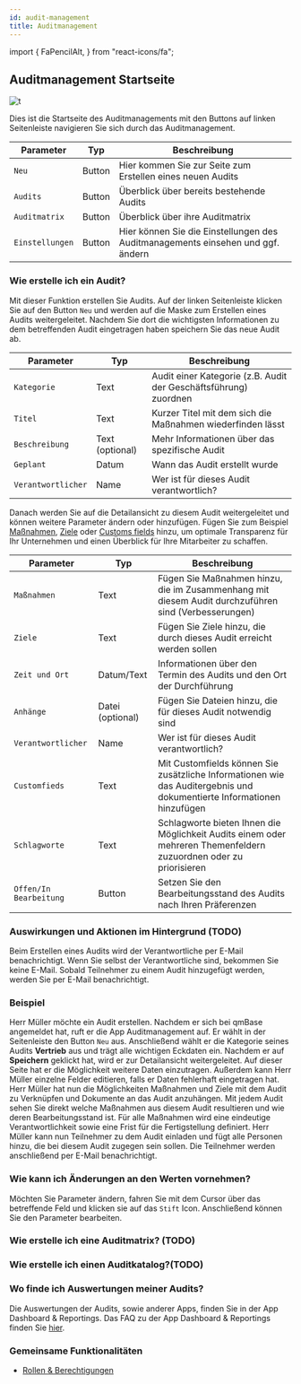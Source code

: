 ```yaml
---
id: audit-management
title: Auditmanagement
---
```


import {
FaPencilAlt,
} from "react-icons/fa";

## Auditmanagement Startseite

![t](https://caqadmin.blob.core.windows.net/public-screenshots/All%20Integration%20Specs/Audits.png)

Dies ist die Startseite des Auditmanagements mit den Buttons auf linken Seitenleiste navigieren Sie sich durch das Auditmanagement.

| Parameter                  | Typ    | Beschreibung                                                                    |
| -------------------------- | ------ | ------------------------------------------------------------------------------- |
| <code>Neu</code>           | Button | Hier kommen Sie zur Seite zum Erstellen eines neuen Audits                      |
| <code>Audits</code>        | Button | Überblick über bereits bestehende Audits                                        |
| <code>Auditmatrix</code>   | Button | Überblick über ihre Auditmatrix                                                 |
| <code>Einstellungen</code> | Button | Hier können Sie die Einstellungen des Auditmanagements einsehen und ggf. ändern |

### Wie erstelle ich ein Audit?

Mit dieser Funktion erstellen Sie Audits. Auf der linken Seitenleiste klicken Sie auf den Button <code>Neu</code> und werden auf die Maske zum Erstellen eines Audits weitergeleitet. Nachdem Sie dort die wichtigsten Informationen zu dem betreffenden Audit eingetragen haben speichern Sie das neue Audit ab.

| Parameter                     | Typ             | Beschreibung                                                     |
| ----------------------------- | --------------- | ---------------------------------------------------------------- |
| <code>Kategorie</code>        | Text            | Audit einer Kategorie (z.B. Audit der Geschäftsführung) zuordnen |
| <code>Titel</code>            | Text            | Kurzer Titel mit dem sich die Maßnahmen wiederfinden lässt       |
| <code>Beschreibung</code>     | Text (optional) | Mehr Informationen über das spezifische Audit                    |
| <code>Geplant</code>          | Datum           | Wann das Audit erstellt wurde                                    |
| <code>Verantwortlicher</code> | Name            | Wer ist für dieses Audit verantwortlich?                         |

Danach werden Sie auf die Detailansicht zu diesem Audit weitergeleitet und können weitere Parameter ändern oder hinzufügen. Fügen Sie zum Beispiel [Maßnahmen](projects-and-tasks.md), [Ziele](goal-management.md) oder [Customs fields](faqs/80) hinzu, um optimale Transparenz für Ihr Unternehmen und einen Überblick für Ihre Mitarbeiter zu schaffen.

| Parameter                         | Typ              | Beschreibung                                                                                                           |
| --------------------------------- | ---------------- | ---------------------------------------------------------------------------------------------------------------------- |
| <code>Maßnahmen</code>            | Text             | Fügen Sie Maßnahmen hinzu, die im Zusammenhang mit diesem Audit durchzuführen sind (Verbesserungen)                    |
| <code>Ziele</code>                | Text             | Fügen Sie Ziele hinzu, die durch dieses Audit erreicht werden sollen                                                   |
| <code>Zeit und Ort</code>         | Datum/Text       | Informationen über den Termin des Audits und den Ort der Durchführung                                                  |
| <code>Anhänge</code>              | Datei (optional) | Fügen Sie Dateien hinzu, die für dieses Audit notwendig sind                                                           |
| <code>Verantwortlicher</code>     | Name             | Wer ist für dieses Audit verantwortlich?                                                                               |
| <code>Customfieds</code>          | Text             | Mit Customfields können Sie zusätzliche Informationen wie das Auditergebnis und dokumentierte Informationen hinzufügen |
| <code>Schlagworte</code>          | Text             | Schlagworte bieten Ihnen die Möglichkeit Audits einem oder mehreren Themenfeldern zuzuordnen oder zu priorisieren      |
| <code>Offen/In Bearbeitung</code> | Button           | Setzen Sie den Bearbeitungsstand des Audits nach Ihren Präferenzen                                                     |

### Auswirkungen und Aktionen im Hintergrund (TODO)

Beim Erstellen eines Audits wird der Verantwortliche per E-Mail benachrichtigt. Wenn Sie selbst der Verantwortliche sind, bekommen Sie keine E-Mail.
Sobald Teilnehmer zu einem Audit hinzugefügt werden, werden Sie per E-Mail benachrichtigt.

### Beispiel

Herr Müller möchte ein Audit erstellen. Nachdem er sich bei qmBase angemeldet hat, ruft er die App Auditmanagement auf. Er wählt in der Seitenleiste den Button <code>Neu</code> aus. Anschließend wählt er die Kategorie seines Audits **Vertrieb** aus und trägt alle wichtigen Eckdaten ein. Nachdem er auf **Speichern** geklickt hat, wird er zur Detailansicht weitergeleitet. Auf dieser Seite hat er die Möglichkeit weitere Daten einzutragen. Außerdem kann Herr Müller einzelne Felder editieren, falls er Daten fehlerhaft eingetragen hat. Herr Müller hat nun die Möglichkeiten Maßnahmen und Ziele mit dem Audit zu Verknüpfen und Dokumente an das Audit anzuhängen. Mit jedem Audit sehen Sie direkt welche Maßnahmen aus diesem Audit resultieren und wie deren Bearbeitungsstand ist. Für alle Maßnahmen wird eine eindeutige Verantwortlichkeit sowie eine Frist für die Fertigstellung definiert. Herr Müller kann nun Teilnehmer zu dem Audit einladen und fügt alle Personen hinzu, die bei diesem Audit zugegen sein sollen. Die Teilnehmer werden anschließend per E-Mail benachrichtigt.

### Wie kann ich Änderungen an den Werten vornehmen?

Möchten Sie Parameter ändern, fahren Sie mit dem Cursor über das betreffende Feld und klicken sie auf das <code>Stift</code> Icon. Anschließend können Sie den Parameter bearbeiten.

### Wie erstelle ich eine Auditmatrix? (TODO)

### Wie erstelle ich einen Auditkatalog?(TODO)

### Wo finde ich Auswertungen meiner Audits?

Die Auswertungen der Audits, sowie anderer Apps, finden Sie in der App Dashboard & Reportings. Das FAQ zu der App Dashboard & Reportings finden Sie [hier](dashboard.md).

### Gemeinsame Funktionalitäten

- [Rollen & Berechtigungen](/docs/faqs/56)
